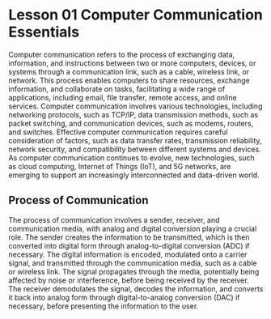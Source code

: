 # Lesson 01 Computer Communication Essentials
Computer communication refers to the process of exchanging data, information, and instructions between two or more computers, devices, or systems through a communication link, such as a cable, wireless link, or network. This process enables computers to share resources, exchange information, and collaborate on tasks, facilitating a wide range of applications, including email, file transfer, remote access, and online services. Computer communication involves various technologies, including networking protocols, such as TCP/IP, data transmission methods, such as packet switching, and communication devices, such as modems, routers, and switches. Effective computer communication requires careful consideration of factors, such as data transfer rates, transmission reliability, network security, and compatibility between different systems and devices. As computer communication continues to evolve, new technologies, such as cloud computing, Internet of Things (IoT), and 5G networks, are emerging to support an increasingly interconnected and data-driven world.

## Process of Communication
The process of communication involves a sender, receiver, and communication media, with analog and digital conversion playing a crucial role. The sender creates the information to be transmitted, which is then converted into digital form through analog-to-digital conversion (ADC) if necessary. The digital information is encoded, modulated onto a carrier signal, and transmitted through the communication media, such as a cable or wireless link. The signal propagates through the media, potentially being affected by noise or interference, before being received by the receiver. The receiver demodulates the signal, decodes the information, and converts it back into analog form through digital-to-analog conversion (DAC) if necessary, before presenting the information to the user.
